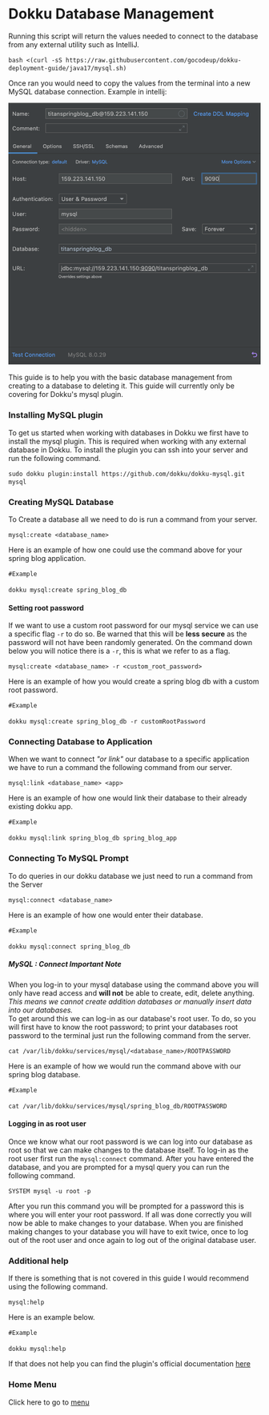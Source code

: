 # Dokku Database Management


Running this script will return the 
values needed to connect to the database from any 
external utility such as IntelliJ.
```
bash <(curl -sS https://raw.githubusercontent.com/gocodeup/dokku-deployment-guide/java17/mysql.sh)
```

Once ran you would need to copy the values from the terminal into a new MySQL database connection. 
Example in intellij:

![Demo](img/intellij-example.png)



This guide is to help you with the basic database management from creating to a database to deleting it. This guide will currently only be covering for Dokku's mysql plugin.
### Installing MySQL plugin
To get us started when working with databases in Dokku we first have to install the mysql plugin. This is required when working with any external database in Dokku. To install the plugin you can ssh into your server and run the following command.
```
sudo dokku plugin:install https://github.com/dokku/dokku-mysql.git mysql
```
### Creating MySQL Database
To Create a database all we need to do is run a command from your server.
```
mysql:create <database_name>
```
Here is an example of how one could use the command above for your spring blog application.
```
#Example

dokku mysql:create spring_blog_db
```
#### Setting root password
If we want to use a custom root password for our mysql service we can use a specific flag `-r` to do so. Be warned that this will be **less secure** as the password will not have been randomly generated. On the command down below you will notice there is a `-r`, this is what we refer to as a flag.
```
mysql:create <database_name> -r <custom_root_password>
```
Here is an example of how you would create a spring blog db with a custom root password.
```
#Example

dokku mysql:create spring_blog_db -r customRootPassword
```
### Connecting Database to Application
When we want to connect *"or link"* our database to a specific application we have to run a command the following command from our server.
```
mysql:link <database_name> <app>
```
Here is an example of how one would link their database to their already existing dokku app.
```
#Example

dokku mysql:link spring_blog_db spring_blog_app
```
### Connecting To MySQL Prompt
To do queries in our dokku database we just need to run a command from the Server
```
mysql:connect <database_name>
```
Here is an example of how one would enter their database.
```
#Example

dokku mysql:connect spring_blog_db
```
##### MySQL : Connect Important Note
When you log-in to your mysql database using the command above you will only have read access and **will not** be able to create, edit, delete anything.
<br />
*This means we cannot create addition databases or manually insert data into our databases.*
<br />
To get around this we can log-in as our database's root user. To do, so you will first have to know the root password; to print your databases root password to the terminal just run the following command from the server.
```
cat /var/lib/dokku/services/mysql/<database_name>/ROOTPASSWORD
```
Here is an example of how we would run the command above with our spring blog database.
```
#Example

cat /var/lib/dokku/services/mysql/spring_blog_db/ROOTPASSWORD
```
#### Logging in as root user
Once we know what our root password is we can log into our database as root so that we can make changes to the database itself. To log-in as the root user first run the `mysql:connect` command. After you have entered the database, and you are prompted for a mysql query you can run the following command.
```
SYSTEM mysql -u root -p
```
After you run this command you will be prompted for a password this is where you will enter your root password. If all was done correctly you will now be able to make changes to your database. When you are finished making changes to your database you will have to exit twice, once to log out of the root user and once again to log out of the original database user. 
### Additional help
If there is something that is not covered in this guide I would recommend using the following command.
```
mysql:help
```
Here is an example below.
```
#Example

dokku mysql:help
```
If that does not help you can find the plugin's official documentation [here](https://github.com/dokku/dokku-mysql#readme)

### Home Menu
Click here to go to [menu](https://github.com/gocodeup/dokku-deployment-guide)
